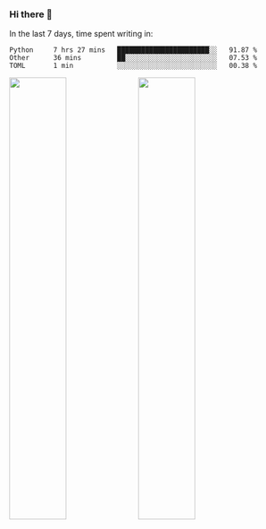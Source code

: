 ### Hi there 👋

In the last 7 days, time spent writing in:

<!--START_SECTION:waka-->
```text
Python     7 hrs 27 mins   ███████████████████████░░   91.87 % 
Other      36 mins         ██░░░░░░░░░░░░░░░░░░░░░░░   07.53 % 
TOML       1 min           ░░░░░░░░░░░░░░░░░░░░░░░░░   00.38 % 
```
<!--END_SECTION:waka-->

<img src="https://wakatime.com/share/@jimtje/5d0c92de-08f8-4a72-8f2f-6a9693d1e318.svg" width=45% height=45%> <img src="https://wakatime.com/share/@jimtje/501498ae-bda5-4da7-a89d-b40bcdd5556d.svg" width=45% height=45%>
